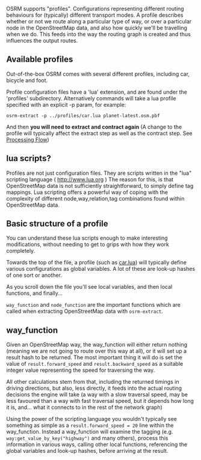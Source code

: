 OSRM supports "profiles". Configurations representing different routing behaviours for (typically) different transport modes. A profile describes whether or not we route along a particular type of way, or over a particular node in the OpenStreetMap data, and also how quickly we'll be travelling when we do. This feeds into the way the routing graph is created and thus influences the output routes.

## Available profiles

Out-of-the-box OSRM comes with several different profiles, including car, bicycle and foot.

Profile configuration files have a 'lua' extension, and are found under the 'profiles' subdirectory.
Alternatively commands will take a lua profile specified with an explicit -p param, for example:

`osrm-extract -p ../profiles/car.lua planet-latest.osm.pbf`

And then **you will need to extract and contract again** (A change to the profile will typically affect the extract step as well as the contract step. See [Processing Flow](https://github.com/Project-OSRM/osrm-backend/wiki/Processing-Flow))

## lua scripts?

Profiles are not just configuration files. They are scripts written in the "lua" scripting language ( http://www.lua.org )  The reason for this, is that OpenStreetMap data is not sufficiently straightforward, to simply define tag mappings. Lua scripting offers a powerful way of coping with the complexity of different node,way,relation,tag combinations found within OpenStreetMap data.

## Basic structure of a profile

You can understand these lua scripts enough to make interesting modifications, without needing to get to grips with how they work completely.

Towards the top of the file, a profile (such as [car.lua](../profiles/car.lua)) will typically define various configurations as global variables. A lot of these are look-up hashes of one sort or another.

As you scroll down the file you'll see local variables, and then local functions, and finally...

`way_function` and `node_function` are the important functions which are called when extracting OpenStreetMap data with `osrm-extract`.

## way_function

Given an OpenStreetMap way, the way_function will either return nothing (meaning we are not going to route over this way at all), or it will set up a result hash to be returned. The most important thing it will do is set the value of `result.forward_speed` and `result.backward_speed` as a suitable integer value representing the speed for traversing the way.

All other calculations stem from that, including the returned timings in driving directions, but also, less directly, it feeds into the actual routing decisions the engine will take (a way with a slow traversal speed, may be less favoured than a way with fast traversal speed, but it depends how long it is, and... what it connects to in the rest of the network graph)

Using the power of the scripting language you wouldn't typically see something as simple as a `result.forward_speed = 20` line within the way_function. Instead a way_function will examine the tagging (e.g. `way:get_value_by_key("highway")` and many others), process this information in various ways, calling other local functions, referencing the global variables and look-up hashes, before arriving at the result.

